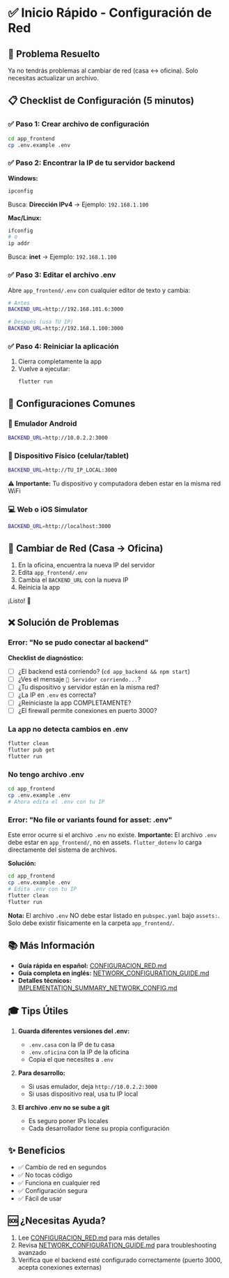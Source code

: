# ✅ Inicio Rápido - Configuración de Red

## 🎯 Problema Resuelto

Ya no tendrás problemas al cambiar de red (casa ↔ oficina). Solo necesitas actualizar un archivo.

## 📋 Checklist de Configuración (5 minutos)

### ✅ Paso 1: Crear archivo de configuración
```bash
cd app_frontend
cp .env.example .env
```

### ✅ Paso 2: Encontrar la IP de tu servidor backend

**Windows:**
```cmd
ipconfig
```
Busca: **Dirección IPv4** → Ejemplo: `192.168.1.100`

**Mac/Linux:**
```bash
ifconfig
# o
ip addr
```
Busca: **inet** → Ejemplo: `192.168.1.100`

### ✅ Paso 3: Editar el archivo .env

Abre `app_frontend/.env` con cualquier editor de texto y cambia:

```bash
# Antes
BACKEND_URL=http://192.168.101.6:3000

# Después (usa TU IP)
BACKEND_URL=http://192.168.1.100:3000
```

### ✅ Paso 4: Reiniciar la aplicación

1. Cierra completamente la app
2. Vuelve a ejecutar:
   ```bash
   flutter run
   ```

## 🔧 Configuraciones Comunes

### 📱 Emulador Android
```bash
BACKEND_URL=http://10.0.2.2:3000
```

### 📱 Dispositivo Físico (celular/tablet)
```bash
BACKEND_URL=http://TU_IP_LOCAL:3000
```
⚠️ **Importante:** Tu dispositivo y computadora deben estar en la misma red WiFi

### 💻 Web o iOS Simulator
```bash
BACKEND_URL=http://localhost:3000
```

## 🏢 Cambiar de Red (Casa → Oficina)

1. En la oficina, encuentra la nueva IP del servidor
2. Edita `app_frontend/.env`
3. Cambia el `BACKEND_URL` con la nueva IP
4. Reinicia la app

¡Listo! 🎉

## ❌ Solución de Problemas

### Error: "No se pudo conectar al backend"

**Checklist de diagnóstico:**
- [ ] ¿El backend está corriendo? (`cd app_backend && npm start`)
- [ ] ¿Ves el mensaje `🚀 Servidor corriendo...`?
- [ ] ¿Tu dispositivo y servidor están en la misma red?
- [ ] ¿La IP en `.env` es correcta?
- [ ] ¿Reiniciaste la app COMPLETAMENTE?
- [ ] ¿El firewall permite conexiones en puerto 3000?

### La app no detecta cambios en .env

```bash
flutter clean
flutter pub get
flutter run
```

### No tengo archivo .env

```bash
cd app_frontend
cp .env.example .env
# Ahora edita el .env con tu IP
```

### Error: "No file or variants found for asset: .env"

Este error ocurre si el archivo `.env` no existe. **Importante:** El archivo `.env` debe estar en `app_frontend/`, no en assets. `flutter_dotenv` lo carga directamente del sistema de archivos.

**Solución:**
```bash
cd app_frontend
cp .env.example .env
# Edita .env con tu IP
flutter clean
flutter run
```

**Nota:** El archivo `.env` NO debe estar listado en `pubspec.yaml` bajo `assets:`. Solo debe existir físicamente en la carpeta `app_frontend/`.

## 📚 Más Información

- **Guía rápida en español:** [CONFIGURACION_RED.md](CONFIGURACION_RED.md)
- **Guía completa en inglés:** [NETWORK_CONFIGURATION_GUIDE.md](NETWORK_CONFIGURATION_GUIDE.md)
- **Detalles técnicos:** [IMPLEMENTATION_SUMMARY_NETWORK_CONFIG.md](IMPLEMENTATION_SUMMARY_NETWORK_CONFIG.md)

## 🎓 Tips Útiles

1. **Guarda diferentes versiones del .env:**
   - `.env.casa` con la IP de tu casa
   - `.env.oficina` con la IP de la oficina
   - Copia el que necesites a `.env`

2. **Para desarrollo:**
   - Si usas emulador, deja `http://10.0.2.2:3000`
   - Si usas dispositivo real, usa tu IP local

3. **El archivo .env no se sube a git**
   - Es seguro poner IPs locales
   - Cada desarrollador tiene su propia configuración

## ✨ Beneficios

- ✅ Cambio de red en segundos
- ✅ No tocas código
- ✅ Funciona en cualquier red
- ✅ Configuración segura
- ✅ Fácil de usar

## 🆘 ¿Necesitas Ayuda?

1. Lee [CONFIGURACION_RED.md](CONFIGURACION_RED.md) para más detalles
2. Revisa [NETWORK_CONFIGURATION_GUIDE.md](NETWORK_CONFIGURATION_GUIDE.md) para troubleshooting avanzado
3. Verifica que el backend esté configurado correctamente (puerto 3000, acepta conexiones externas)
